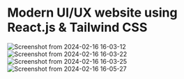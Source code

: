 # Modern UI/UX website using React.js & Tailwind CSS
![Screenshot from 2024-02-16 16-03-12](https://github.com/AbsorbingInfo/bank_landing_page/assets/88964994/1b07a1e0-f582-46f0-aa99-edd12c1ac413)
![Screenshot from 2024-02-16 16-03-22](https://github.com/AbsorbingInfo/bank_landing_page/assets/88964994/60861dbf-dffe-4a0d-84d0-df7067220d72)
![Screenshot from 2024-02-16 16-03-25](https://github.com/AbsorbingInfo/bank_landing_page/assets/88964994/b17ff41e-c22e-449c-bafb-f645c7969084)
![Screenshot from 2024-02-16 16-05-27](https://github.com/AbsorbingInfo/bank_landing_page/assets/88964994/b25cc953-7550-4fa9-bf40-72071e51530c)
